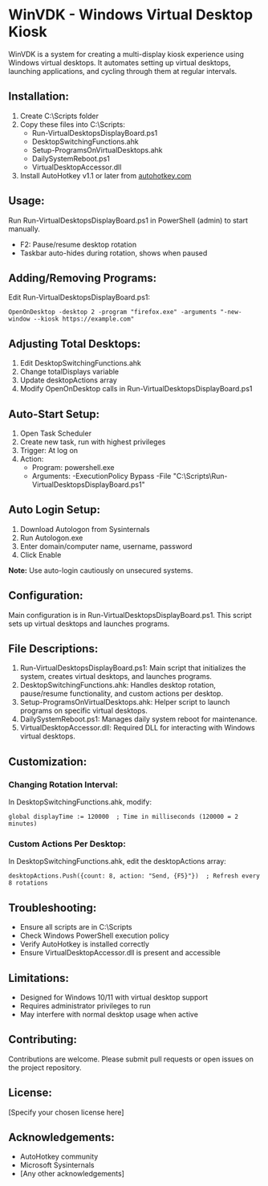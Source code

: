 # WinVDK - Windows Virtual Desktop Kiosk

WinVDK is a system for creating a multi-display kiosk experience using
Windows virtual desktops. It automates setting up virtual desktops,
launching applications, and cycling through them at regular intervals.

## Installation:

1.  Create C:\Scripts folder
2.  Copy these files into C:\Scripts:
    -   Run-VirtualDesktopsDisplayBoard.ps1
    -   DesktopSwitchingFunctions.ahk
    -   Setup-ProgramsOnVirtualDesktops.ahk
    -   DailySystemReboot.ps1
    -   VirtualDesktopAccessor.dll
3.  Install AutoHotkey v1.1 or later from
    [autohotkey.com](https://www.autohotkey.com)

## Usage:

Run Run-VirtualDesktopsDisplayBoard.ps1 in PowerShell (admin) to start
manually.

-   F2: Pause/resume desktop rotation
-   Taskbar auto-hides during rotation, shows when paused

## Adding/Removing Programs:

Edit Run-VirtualDesktopsDisplayBoard.ps1:

    OpenOnDesktop -desktop 2 -program "firefox.exe" -arguments "-new-window --kiosk https://example.com"

## Adjusting Total Desktops:

1.  Edit DesktopSwitchingFunctions.ahk
2.  Change totalDisplays variable
3.  Update desktopActions array
4.  Modify OpenOnDesktop calls in Run-VirtualDesktopsDisplayBoard.ps1

## Auto-Start Setup:

1.  Open Task Scheduler
2.  Create new task, run with highest privileges
3.  Trigger: At log on
4.  Action:
    -   Program: powershell.exe
    -   Arguments: -ExecutionPolicy Bypass -File
        "C:\Scripts\Run-VirtualDesktopsDisplayBoard.ps1"

## Auto Login Setup:

1.  Download Autologon from Sysinternals
2.  Run Autologon.exe
3.  Enter domain/computer name, username, password
4.  Click Enable

**Note:** Use auto-login cautiously on unsecured systems.

## Configuration:

Main configuration is in Run-VirtualDesktopsDisplayBoard.ps1. This
script sets up virtual desktops and launches programs.

## File Descriptions:

1.  Run-VirtualDesktopsDisplayBoard.ps1: Main script that initializes
    the system, creates virtual desktops, and launches programs.
2.  DesktopSwitchingFunctions.ahk: Handles desktop rotation,
    pause/resume functionality, and custom actions per desktop.
3.  Setup-ProgramsOnVirtualDesktops.ahk: Helper script to launch
    programs on specific virtual desktops.
4.  DailySystemReboot.ps1: Manages daily system reboot for maintenance.
5.  VirtualDesktopAccessor.dll: Required DLL for interacting with
    Windows virtual desktops.

## Customization:

### Changing Rotation Interval:

In DesktopSwitchingFunctions.ahk, modify:

    global displayTime := 120000  ; Time in milliseconds (120000 = 2 minutes)

### Custom Actions Per Desktop:

In DesktopSwitchingFunctions.ahk, edit the desktopActions array:

    desktopActions.Push({count: 8, action: "Send, {F5}"})  ; Refresh every 8 rotations

## Troubleshooting:

-   Ensure all scripts are in C:\Scripts
-   Check Windows PowerShell execution policy
-   Verify AutoHotkey is installed correctly
-   Ensure VirtualDesktopAccessor.dll is present and accessible

## Limitations:

-   Designed for Windows 10/11 with virtual desktop support
-   Requires administrator privileges to run
-   May interfere with normal desktop usage when active

## Contributing:

Contributions are welcome. Please submit pull requests or open issues on
the project repository.

## License:

\[Specify your chosen license here\]

## Acknowledgements:

-   AutoHotkey community
-   Microsoft Sysinternals
-   \[Any other acknowledgements\]
